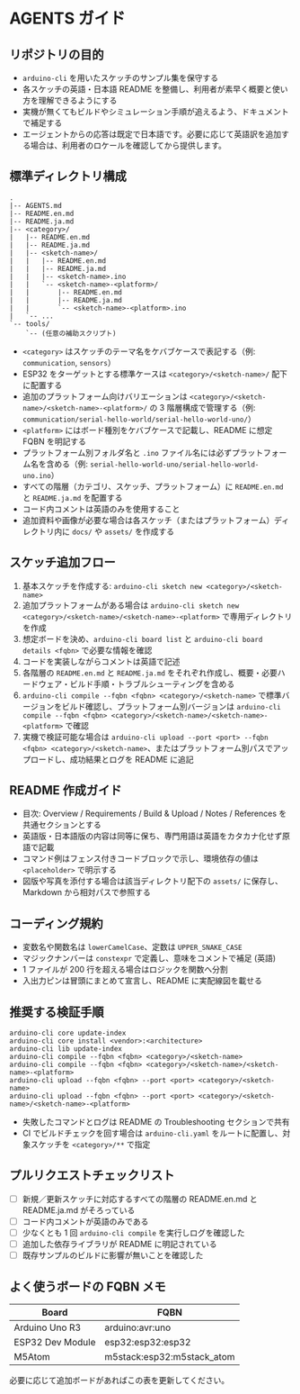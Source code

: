 # AGENTS ガイド

## リポジトリの目的
- `arduino-cli` を用いたスケッチのサンプル集を保守する
- 各スケッチの英語・日本語 README を整備し、利用者が素早く概要と使い方を理解できるようにする
- 実機が無くてもビルドやシミュレーション手順が追えるよう、ドキュメントで補足する
- エージェントからの応答は既定で日本語です。必要に応じて英語訳を追加する場合は、利用者のロケールを確認してから提供します。

## 標準ディレクトリ構成
```
.
|-- AGENTS.md
|-- README.en.md
|-- README.ja.md
|-- <category>/
|   |-- README.en.md
|   |-- README.ja.md
|   |-- <sketch-name>/
|   |   |-- README.en.md
|   |   |-- README.ja.md
|   |   |-- <sketch-name>.ino
|   |   `-- <sketch-name>-<platform>/
|   |       |-- README.en.md
|   |       |-- README.ja.md
|   |       `-- <sketch-name>-<platform>.ino
|   `-- ...
`-- tools/
    `-- (任意の補助スクリプト)
```

- `<category>` はスケッチのテーマ名をケバブケースで表記する（例: `communication`, `sensors`）
- ESP32 をターゲットとする標準ケースは `<category>/<sketch-name>/` 配下に配置する
- 追加のプラットフォーム向けバリエーションは `<category>/<sketch-name>/<sketch-name>-<platform>/` の 3 階層構成で管理する（例: `communication/serial-hello-world/serial-hello-world-uno/`）
- `<platform>` にはボード種別をケバブケースで記載し、README に想定 FQBN を明記する
- プラットフォーム別フォルダ名と `.ino` ファイル名には必ずプラットフォーム名を含める（例: `serial-hello-world-uno/serial-hello-world-uno.ino`）
- すべての階層（カテゴリ、スケッチ、プラットフォーム）に `README.en.md` と `README.ja.md` を配置する
- コード内コメントは英語のみを使用すること
- 追加資料や画像が必要な場合は各スケッチ（またはプラットフォーム）ディレクトリ内に `docs/` や `assets/` を作成する

## スケッチ追加フロー
1. 基本スケッチを作成する: `arduino-cli sketch new <category>/<sketch-name>`
2. 追加プラットフォームがある場合は `arduino-cli sketch new <category>/<sketch-name>/<sketch-name>-<platform>` で専用ディレクトリを作成
3. 想定ボードを決め、`arduino-cli board list` と `arduino-cli board details <fqbn>` で必要な情報を確認
4. コードを実装しながらコメントは英語で記述
5. 各階層の `README.en.md` と `README.ja.md` をそれぞれ作成し、概要・必要ハードウェア・ビルド手順・トラブルシューティングを含める
6. `arduino-cli compile --fqbn <fqbn> <category>/<sketch-name>` で標準バージョンをビルド確認し、プラットフォーム別バージョンは `arduino-cli compile --fqbn <fqbn> <category>/<sketch-name>/<sketch-name>-<platform>` で確認
7. 実機で検証可能な場合は `arduino-cli upload --port <port> --fqbn <fqbn> <category>/<sketch-name>`、またはプラットフォーム別パスでアップロードし、成功結果とログを README に追記

## README 作成ガイド
- 目次: Overview / Requirements / Build & Upload / Notes / References を共通セクションとする
- 英語版・日本語版の内容は同等に保ち、専門用語は英語をカタカナ化せず原語で記載
- コマンド例はフェンス付きコードブロックで示し、環境依存の値は `<placeholder>` で明示する
- 図版や写真を添付する場合は該当ディレクトリ配下の `assets/` に保存し、Markdown から相対パスで参照する

## コーディング規約
- 変数名や関数名は `lowerCamelCase`、定数は `UPPER_SNAKE_CASE`
- マジックナンバーは `constexpr` で定義し、意味をコメントで補足 (英語)
- 1 ファイルが 200 行を超える場合はロジックを関数へ分割
- 入出力ピンは冒頭にまとめて宣言し、README に実配線図を載せる

## 推奨する検証手順
```
arduino-cli core update-index
arduino-cli core install <vendor>:<architecture>
arduino-cli lib update-index
arduino-cli compile --fqbn <fqbn> <category>/<sketch-name>
arduino-cli compile --fqbn <fqbn> <category>/<sketch-name>/<sketch-name>-<platform>
arduino-cli upload --fqbn <fqbn> --port <port> <category>/<sketch-name>
arduino-cli upload --fqbn <fqbn> --port <port> <category>/<sketch-name>/<sketch-name>-<platform>
```
- 失敗したコマンドとログは README の Troubleshooting セクションで共有
- CI でビルドチェックを回す場合は `arduino-cli.yaml` をルートに配置し、対象スケッチを `<category>/**` で指定

## プルリクエストチェックリスト
- [ ] 新規／更新スケッチに対応するすべての階層の README.en.md と README.ja.md がそろっている
- [ ] コード内コメントが英語のみである
- [ ] 少なくとも 1 回 `arduino-cli compile` を実行しログを確認した
- [ ] 追加した依存ライブラリが README に明記されている
- [ ] 既存サンプルのビルドに影響が無いことを確認した

## よく使うボードの FQBN メモ
| Board | FQBN |
| ----- | ----- |
| Arduino Uno R3 | arduino:avr:uno |
| ESP32 Dev Module | esp32:esp32:esp32 |
| M5Atom | m5stack:esp32:m5stack_atom |

必要に応じて追加ボードがあればこの表を更新してください。
